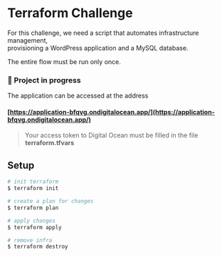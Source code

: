 # Terraform Challenge

For this challenge, we need a script that automates infrastructure management,<br>
provisioning a WordPress application and a MySQL database.

The entire flow must be run only once.

### 🚧 Project in progress
The application can be accessed at the address
#### [https://application-bfqvg.ondigitalocean.app/](https://application-bfqvg.ondigitalocean.app/)

> Your access token to Digital Ocean must be filled in the file **terraform.tfvars**

## Setup

```bash
# init terraform
$ terraform init

# create a plan for changes
$ terraform plan

# apply changes
$ terraform apply

# remove infra
$ terraform destroy
```

